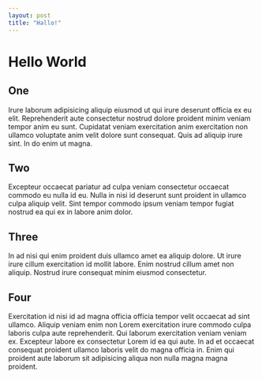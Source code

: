 ```yaml
---
layout: post
title: "Hallo!"
---
```


# Hello World

## One

Irure laborum adipisicing aliquip eiusmod ut qui irure deserunt officia ex eu elit. Reprehenderit aute consectetur nostrud dolore proident minim veniam tempor anim eu sunt. Cupidatat veniam exercitation anim exercitation non ullamco voluptate anim velit dolore sunt consequat. Quis ad aliquip irure sint. In do enim ut magna.

## Two

Excepteur occaecat pariatur ad culpa veniam consectetur occaecat commodo eu nulla id eu. Nulla in nisi id deserunt sunt proident in ullamco culpa aliquip velit. Sint tempor commodo ipsum veniam tempor fugiat nostrud ea qui ex in labore anim dolor.

## Three

In ad nisi qui enim proident duis ullamco amet ea aliquip dolore. Ut irure irure cillum exercitation id mollit labore. Enim nostrud cillum amet non aliquip. Nostrud irure consequat minim eiusmod consectetur.

## Four

Exercitation id nisi id ad magna officia officia tempor velit occaecat ad sint ullamco. Aliquip veniam enim non Lorem exercitation irure commodo culpa laboris culpa aute reprehenderit. Qui laborum exercitation veniam veniam ex. Excepteur labore ex consectetur Lorem id ea qui aute. In ad et occaecat consequat proident ullamco laboris velit do magna officia in. Enim qui proident aute laborum sit adipisicing aliqua non nulla magna magna proident.
